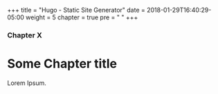 +++
title = "Hugo - Static Site Generator"
date = 2018-01-29T16:40:29-05:00
weight = 5
chapter = true
pre = "<i class='fa fa-file-video-o'></i> "
+++

### Chapter X

# Some Chapter title

Lorem Ipsum.